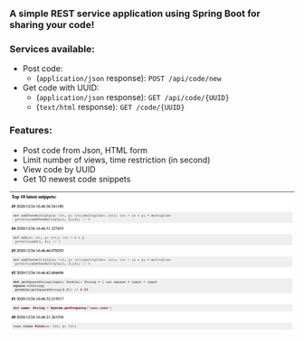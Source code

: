 ### A simple REST service application using Spring Boot for sharing your code!

### Services available:
* Post code:
  * (`application/json` response): ```POST /api/code/new```
* Get code with UUID: 
  * (`application/json` response): ```GET /api/code/{UUID}```
  * (`text/html` response): ```GET /code/{UUID}```
### Features:
  * Post code from Json, HTML form
  * Limit number of views, time restriction (in second)
  * View code by UUID 
  * Get 10 newest code snippets

![](https://github.com/namvdo/code-sharing-platform/blob/master/src/resources/static/img/demo.png)
